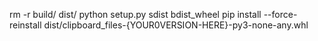 rm -r build/ dist/
python setup.py sdist bdist_wheel
pip install --force-reinstall dist/clipboard_files-{YOUR0VERSION-HERE}-py3-none-any.whl 